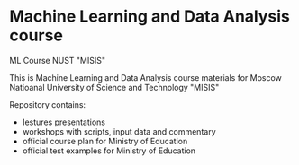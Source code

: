 # Machine Learning and Data Analysis course

ML Course NUST "MISIS"

This is Machine Learning and Data Analysis course materials for Moscow Natioanal University of Science and Technology "MISIS"

Repository contains:

- lestures presentations
- workshops with scripts, input data and commentary
- official course plan for Ministry of Education
- official test examples for Ministry of Education
